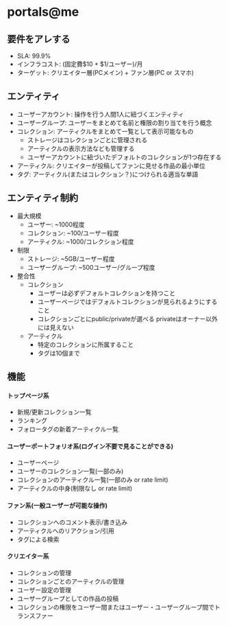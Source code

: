# portals@me

## 要件をアレする

- SLA: 99.9%
- インフラコスト: (固定費$10 + $1/ユーザー)/月
- ターゲット: クリエイター層(PCメイン) + ファン層(PC or スマホ)

## エンティティ

- ユーザーアカウント: 操作を行う人間1人に紐づくエンティティ
- ユーザーグループ: ユーザーをまとめて名前と権限の割り当てを行う概念
- コレクション: アーティクルをまとめて一覧として表示可能なもの
  - ストレージはコレクションごとに管理される
  - アーティクルの表示方法なども管理する
  - ユーザーアカウントに紐づいたデフォルトのコレクションが1つ存在する
- アーティクル: クリエイターが投稿してファンに見せる作品の最小単位
- タグ: アーティクル(またはコレクション？)につけられる適当な単語

## エンティティ制約

- 最大規模
  - ユーザー: ~1000程度
  - コレクション: ~100/ユーザー程度
  - アーティクル: ~1000/コレクション程度
- 制限
  - ストレージ: ~5GB/ユーザー程度
  - ユーザーグループ: ~500ユーザー/グループ程度
- 整合性
  - コレクション
    - ユーザーは必ずデフォルトコレクションを持つこと
    - ユーザーページではデフォルトコレクションが見られるようにすること
    - コレクションごとにpublic/privateが選べる privateはオーナー以外には見えない
  - アーティクル
    - 特定のコレクションに所属すること
    - タグは10個まで

## 機能

#### トップページ系

- 新規/更新コレクション一覧
- ランキング
- フォロータグの新着アーティクル一覧

#### ユーザーポートフォリオ系(ログイン不要で見ることができる)

- ユーザーページ
- ユーザーのコレクション一覧(一部のみ)
- コレクションのアーティクル一覧(一部のみ or rate limit)
- アーティクルの中身(制限なし or rate limit)

#### ファン系(一般ユーザーが可能な操作)

- コレクションへのコメント表示/書き込み
- アーティクルへのリアクション/引用
- タグによる検索

#### クリエイター系

- コレクションの管理
- コレクションごとのアーティクルの管理
- ユーザー設定の管理
- ユーザーグループとしての作品の投稿
- コレクションの権限をユーザー間またはユーザー・ユーザーグループ間でトランスファー
